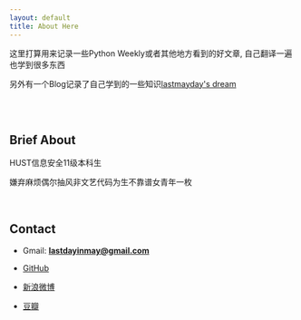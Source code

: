 ```yaml
---
layout: default
title: About Here
---
```


这里打算用来记录一些Python Weekly或者其他地方看到的好文章, 自己翻译一遍也学到很多东西

另外有一个Blog记录了自己学到的一些知识[lastmayday's dream](http://error404.sinaapp.com)

<br>

<div class="face">
  <div class="eye left"></div>
  <div class="eye right"></div>
  <div class="mouse smile"></div>
</div>

<br>

## Brief About

 HUST信息安全11级本科生

 嫌弃麻烦偶尔抽风非文艺代码为生不靠谱女青年一枚

<br>

## Contact

+ Gmail: **lastdayinmay@gmail.com**

+ [GitHub](https://github.com/lastmayday "GitHub")

+ [新浪微博](http://weibo.com/lastmayday "新浪微博")

+ [豆瓣](http://www.douban.com/people/lastmayday/ "豆瓣")

<br>
